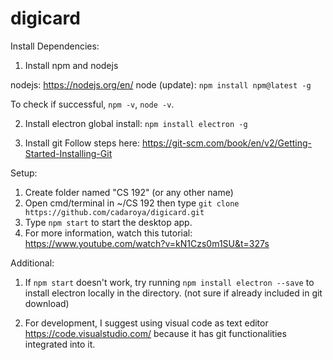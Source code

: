 # digicard

Install Dependencies:

1. Install npm and nodejs

nodejs: https://nodejs.org/en/
node (update): `npm install npm@latest -g`

To check if successful, `npm -v`, `node -v`.

2. Install electron
global install: `npm install electron -g`

3. Install git
Follow steps here: https://git-scm.com/book/en/v2/Getting-Started-Installing-Git

Setup:

1. Create folder named "CS 192" (or any other name)
2. Open cmd/terminal in ~/CS 192 then type `git clone https://github.com/cadaroya/digicard.git`
3. Type `npm start` to start the desktop app.
4. For more information, watch this tutorial: https://www.youtube.com/watch?v=kN1Czs0m1SU&t=327s

Additional:
1. If `npm start` doesn't work, try running `npm install electron --save` to install electron locally in the directory. (not sure if already included in git download)

2. For development, I suggest using visual code as text editor https://code.visualstudio.com/ because it has git functionalities integrated into it.



